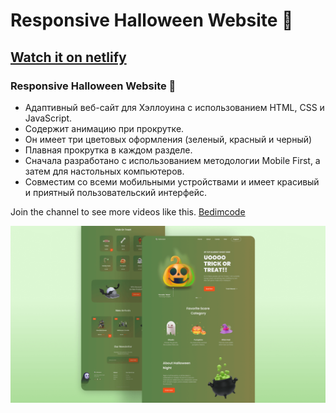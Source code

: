 # Responsive Halloween Website 🎃
## [Watch it on netlify](https://cute-crostata-90d280.netlify.app) 
### Responsive Halloween Website 🎃

- Адаптивный веб-сайт для Хэллоуина с использованием HTML, CSS и JavaScript.
- Содержит анимацию при прокрутке.
- Он имеет три цветовых оформления (зеленый, красный и черный)
- Плавная прокрутка в каждом разделе.
- Сначала разработано с использованием методологии Mobile First, а затем для настольных компьютеров.
- Совместим со всеми мобильными устройствами и имеет красивый и приятный пользовательский интерфейс.

Join the channel to see more videos like this. [Bedimcode](https://www.youtube.com/c/Bedimcode)

![halloween](/preview.png)
